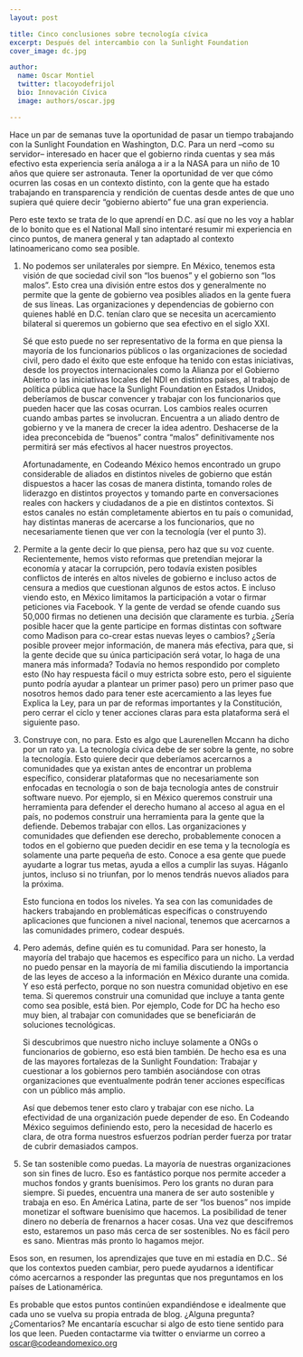 ```yaml
---
layout: post

title: Cinco conclusiones sobre tecnología cívica
excerpt: Después del intercambio con la Sunlight Foundation
cover_image: dc.jpg

author:
  name: Oscar Montiel
  twitter: tlacoyodefrijol
  bio: Innovación Cívica
  image: authors/oscar.jpg

---
```


Hace un par de semanas tuve la oportunidad de pasar un tiempo trabajando con la Sunlight Foundation en Washington, D.C. Para un nerd –como su servidor– interesado en hacer que el gobierno rinda cuentas y sea más efectivo esta experiencia sería análoga a ir a la NASA para un niño de 10 años que quiere ser astronauta. Tener la oportunidad de ver que cómo ocurren las cosas en un contexto distinto, con la gente que ha estado trabajando en transparencia y rendición de cuentas desde antes de que uno supiera qué quiere decir “gobierno abierto” fue una gran experiencia. 

Pero este texto se trata de lo que aprendí en D.C. así que no les voy a hablar de lo bonito que es el National Mall sino intentaré resumir mi experiencia en cinco puntos, de manera general y tan adaptado al contexto latinoamericano como sea posible. 

 1. No podemos ser unilaterales por siempre. En México, tenemos esta visión de que sociedad civil son “los buenos” y el gobierno son “los malos”. Esto crea una división entre estos dos y generalmente no permite que la gente de gobierno vea posibles aliados en la gente fuera de sus líneas. Las organizaciones y dependencias de gobierno con quienes hablé en D.C. tenían claro que se necesita un acercamiento bilateral si queremos un gobierno que sea efectivo en el siglo XXI.
 	
	Sé que esto puede no ser representativo de la forma en que piensa la mayoría de los funcionarios públicos o las organizaciones de sociedad civil, pero dado el éxito que este enfoque ha tenido con estas iniciativas, desde los proyectos internacionales como la Alianza por el Gobierno Abierto o las iniciativas locales del NDI en distintos países, al trabajo de política pública que hace la Sunlight Foundation en Estados Unidos, deberíamos de buscar convencer y trabajar con los funcionarios que pueden hacer que las cosas ocurran. Los cambios reales ocurren cuando ambas partes se involucran. Encuentra a un aliado dentro de gobierno y ve la manera de crecer la idea adentro. Deshacerse de la idea preconcebida de “buenos” contra “malos” definitivamente nos permitirá ser más efectivos al hacer nuestros proyectos. 

	Afortunadamente, en Codeando México hemos encontrado un grupo considerable de aliados en distintos niveles de gobierno que están dispuestos a hacer las cosas de manera distinta, tomando roles de liderazgo en distintos proyectos y tomando parte en conversaciones reales con hackers y ciudadanos de a pie en distintos contextos. Si estos canales no están completamente abiertos en tu país o comunidad, hay distintas maneras de acercarse a los funcionarios, que no necesariamente tienen que ver con la tecnología (ver el punto 3).

2. Permite a la gente decir lo que piensa, pero haz que su voz cuente. Recientemente, hemos visto reformas que pretendían mejorar la economía y atacar la corrupción, pero todavía existen posibles conflictos de interés en altos niveles de gobierno e incluso actos de censura a medios que cuestionan algunos de estos actos. E incluso viendo esto, en México limitamos la participación a votar o firmar peticiones via Facebook. Y la gente de verdad se ofende cuando sus 50,000 firmas no detienen una decisión que claramente es turbia. 
¿Sería posible hacer que la gente participe en formas distintas con software como Madison para co-crear estas nuevas leyes o cambios?  ¿Sería posible proveer mejor información, de manera más efectiva, para que, si la gente decide que su única participación será votar, lo haga de una manera más informada? Todavía no hemos respondido por completo esto (No hay respuesta fácil o muy estricta sobre esto, pero el siguiente punto podría ayudar a plantear un primer paso) pero un primer paso que nosotros hemos dado para tener este acercamiento a las leyes fue Explica la Ley, para un par de reformas importantes y la Constitución, pero cerrar el ciclo y tener acciones claras para esta plataforma será el siguiente paso. 

3. Construye con, no para. Esto es algo que Laurenellen Mccann ha dicho por un rato ya. La tecnología cívica debe de ser sobre la gente, no sobre la tecnología. Esto quiere decir que deberíamos acercarnos a comunidades que ya existan antes de encontrar un problema específico, considerar plataformas que no necesariamente son enfocadas en tecnología o son de baja tecnología antes de construir software nuevo. Por ejemplo, si en México queremos construir una herramienta para defender el derecho humano al acceso al agua en el país, no podemos construir una herramienta para la gente que la defiende. Debemos trabajar con ellos. Las organizaciones y comunidades que defienden ese derecho, probablemente conocen a todos en el gobierno que pueden decidir en ese tema y la tecnología es solamente una parte pequeña de esto. Conoce a esa gente que puede ayudarte a lograr tus metas, ayuda a ellos a cumplir las suyas. Háganlo juntos, incluso si no triunfan, por lo menos tendrás nuevos aliados para la próxima. 

	Esto funciona en todos los niveles. Ya sea con las comunidades de hackers trabajando en problemáticas específicas o construyendo aplicaciones que funcionen a nivel nacional, tenemos que acercarnos a las comunidades primero, codear después. 

4. Pero además, define quién es tu comunidad. Para ser honesto, la mayoría del trabajo que hacemos es específico para un nicho. La verdad no puedo pensar en la mayoría de mi familia discutiendo la importancia de las leyes de acceso a la información en México durante una comida. Y eso está perfecto, porque no son nuestra comunidad objetivo en ese tema. Si queremos construir una comunidad que incluye a tanta gente como sea posible, está bien. Por ejemplo, Code for DC ha hecho eso muy bien, al trabajar con comunidades que se beneficiarán de soluciones tecnológicas. 

	Si descubrimos que nuestro nicho incluye solamente a ONGs o funcionarios de gobierno, eso está bien también. De hecho esa es una de las mayores fortalezas de la Sunlight Foundation: Trabajar y cuestionar a los gobiernos pero también asociándose con otras organizaciones que eventualmente podrán tener acciones específicas con un público más amplio. 

	Así que debemos tener esto claro y trabajar con ese nicho. La efectividad de una organización puede depender de eso. En Codeando México seguimos definiendo esto, pero la necesidad de hacerlo es clara, de otra forma nuestros esfuerzos podrían perder fuerza por tratar de cubrir demasiados campos.  

5. Se tan sostenible como puedas. La mayoría de nuestras organizaciones son sin fines de lucro. Eso es fantástico porque nos permite acceder a muchos fondos y grants buenísimos. Pero los grants no duran para siempre. Si puedes, encuentra una manera de ser auto sostenible y trabaja en eso. En América Latina, parte de ser “los buenos” nos impide monetizar el software buenísimo que hacemos. La posibilidad de tener dinero no debería de frenarnos a hacer cosas. Una vez que descifremos esto, estaremos un paso más cerca de ser sostenibles. No es fácil pero es sano. Mientras más pronto lo hagamos mejor. 

Esos son, en resumen, los aprendizajes que tuve en mi estadía en D.C.. Sé que los contextos pueden cambiar, pero puede ayudarnos a identificar cómo acercarnos a responder las preguntas que nos preguntamos en los países de Lationamérica. 

Es probable que estos puntos continúen expandiéndose e idealmente que cada uno se vuelva su propia entrada de blog. ¿Alguna pregunta? ¿Comentarios? Me encantaría escuchar si algo de esto tiene sentido para los que leen. Pueden contactarme via twitter o enviarme un correo a oscar@codeandomexico.org
